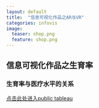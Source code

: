 ```yaml
---
layout: default
title:  "信息可视化作品之AR与VR"
categories: infovis 
image:
  teaser: shop.png
  feature: shop.png
---
```


## 信息可视化作品之生育率
### 生育率与医疗水平的关系
[点击此处进入public tableau](https://public.tableau.com/profile/.8478#!/vizhome/_18345/sheet3?publish=yes)

